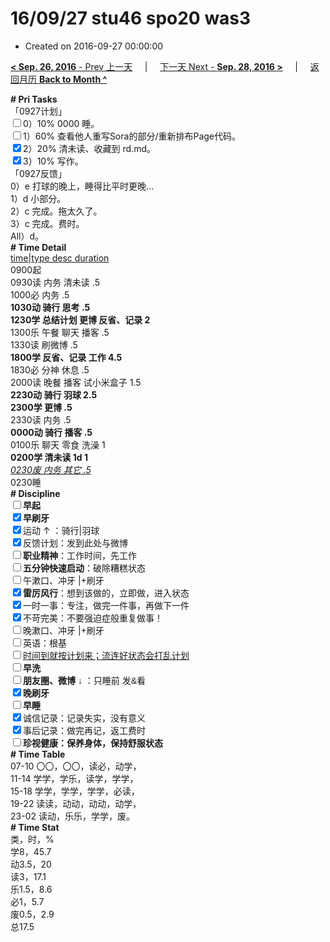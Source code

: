 # 16/09/27 stu46 spo20 was3

- Created on 2016-09-27 00:00:00

[**< Sep. 26, 2016** - Prev 上一天](_archived/lifelogs/2016/09/d26.md) &nbsp; &nbsp; | &nbsp; &nbsp; [下一天 Next - **Sep. 28, 2016 >**](_archived/lifelogs/2016/09/d28.md) &nbsp; &nbsp; |  &nbsp; &nbsp; [返回月历 **Back to Month ^**](_archived/lifelogs/2016/09/index.md)
<br/><div><div><div><div><div><div><div><div><div><b># Pri Tasks</b></div><div>「0927计划」</div></div></div></div></div></div><div><input type="checkbox"/>0）10% 0000 睡。</div><div><input type="checkbox"/>1）60% 查看他人重写Sora的部分/重新排布Page代码。</div><div><input checked="true" type="checkbox"/>2）20% 清未读、收藏到 rd.md。</div><div><input checked="true" type="checkbox"/>3）10% 写作。</div><div><div><div><div></div></div></div></div></div></div><div>「0927反馈」</div><div>0）e 打球的晚上，睡得比平时更晚…</div><div>1）d 小部分。</div><div><div>2）c 完成。拖太久了。</div><div>3）c 完成。费时。</div><div>All）d。</div><div><div><b># Time Detail</b></div></div><div><div><div><u>time|type desc duration</u></div><div>0900起</div><div>0930读 内务 清未读 .5</div><div>1000必 内务 .5</div></div><div><b>1030动 骑行 思考 .5</b></div><div><b>1230学 总结计划 更博 反省、记录 2</b></div><div>1300乐 午餐 聊天 播客 .5</div></div></div><div><div>1330读 刷微博 .5</div></div><div><b>1800学 反省、记录 工作 4.5</b></div><div>1830必 分神 休息 .5</div></div><div>2000读 晚餐 播客 试小米盒子 1.5</div><div><b>2230动 骑行 羽球 2.5</b></div><div><b>2300学 更博 .5</b></div><div>2330读 内务 .5</div><div><b>0000动 骑行 播客 .5</b></div><div>0100乐 聊天 零食 洗澡 1</div><div><b>0200学 清未读 1d 1</b></div><div><i><u>0230废 内务 其它 .5</u></i></div><div><div><div><div><div>0230睡</div><div><b># Discipline</b></div></div><div><div><b><input type="checkbox"/>早起</b></div><div><input checked="true" type="checkbox"/><b>早刷牙</b></div></div><div><input checked="true" type="checkbox"/>运动 ↑ ：骑行|羽球</div><div><div><input checked="true" type="checkbox"/>反馈计划：发到此处与微博</div><div><input type="checkbox"/><b>职业精神</b>：工作时间，先工作</div><div><input type="checkbox"/><b>五分钟快速启动</b>：破除糟糕状态</div><div><input type="checkbox"/>午漱口、冲牙 |+刷牙</div><div><input checked="true" type="checkbox"/><b>雷厉风行</b>：想到该做的，立即做，进入状态</div><div><input checked="true" type="checkbox"/><a dir="ltr"/><a dir="ltr">一时</a>一事：专注，做完一件事，再做下一件</div><div><input checked="true" type="checkbox"/>不苛完美：不要强迫症般重复做事！</div><div><input type="checkbox"/>晚漱口、冲牙 |+刷牙</div><div><input type="checkbox"/>英语：根基</div><div><u><input type="checkbox"/>时间到就按计划来；流连好状态会打乱计划</u></div><div><input type="checkbox"/><b>早洗</b></div><div><b style="font-family:gotham, helvetica, arial, sans-serif;font-size:14px;"><input type="checkbox"/>朋友圈、微博</b> <span style="font-family:gotham, helvetica, arial, sans-serif;font-size:14px;">↓ ：只睡前 发&amp;看</span></div><div><b><input checked="true" type="checkbox"/>晚刷牙</b></div><div><input type="checkbox"/><b>早睡</b></div><div><div><input checked="true" type="checkbox"/>诚信记录：记录失实，没有意义</div><div><input checked="true" type="checkbox"/>事后记录：做完再记，返工费时</div></div><div style="font-family:gotham, helvetica, arial, sans-serif;font-size:14px;"><b><input type="checkbox"/>珍视健康：保养身体，保持舒服状态</b></div><div><b># Time Table</b></div><div>07-10 〇〇，〇〇，读必，动学，</div><div>11-14 学学，学乐，读学，学学，</div><div>15-18 学学，学学，学学，必读，</div><div>19-22 读读，动动，动动，动学，</div><div>23-02 读动，乐乐，学学，废。</div><div><b># Time Stat</b></div><div>类，时，%</div><div>学8，45.7</div><div>动3.5，20</div><div>读3，17.1</div><div>乐1.5，8.6</div><div>必1，5.7</div><div>废0.5，2.9</div><div>总17.5</div>
